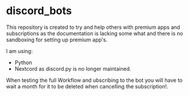 # discord_bots
This repository is created to try and help others with premium apps and subscriptions as the documentation is lacking some what and there is no sandboxing for setting up premium app's.

I am using:

*  Python
*  Nextcord as discord.py is no longer maintained.


When testing the full Workflow and ubscribing to the bot you will have to wait a month for it to be deleted when cancelling the subscription!.
